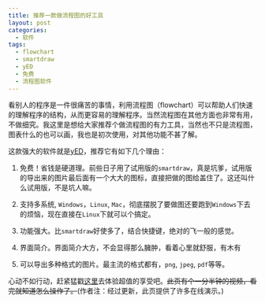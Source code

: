 ```yaml
---
title: 推荐一款做流程图的好工具
layout: post
categories:
  - 软件
tags:
  - flowchart
  - smartdraw
  - yED
  - 免费
  - 流程图软件
---
```

看别人的程序是一件很痛苦的事情，利用流程图（flowchart）可以帮助人们快速的理解程序的结构，从而更容易的理解程序。当然流程图在其他方面也非常有用，不做细究。我这里是想给大家推荐个做流程图的有力工具，当然也不只是流程图，图表什么的也可以画，我也是初次使用，对其他功能不甚了解。

这款强大的软件就是[yED][1]，推荐它有如下几个理由：

1. 免费！省钱是硬道理。前些日子用了试用版的`smartdraw`，真是坑爹，试用版的导出来的图片最后面有一个大大的图标，直接把做的图给盖住了。这还叫什么试用版，不是坑人嘛。

2. 支持多系统, `Windows`，`Linux`, `Mac`，彻底摆脱了要做图还要跑到`Windows`下去的烦恼，现在直接在`Linux`下就可以个搞定。

3. 功能强大。比`smartdraw`好使多了，结合快捷键，绝对的飞一般的感觉。

4. 界面简介。界面简介大方，不会显得那么臃肿，看着心里就舒服，有木有

5. 可以导出多种格式的图片。最主流的格式都有，`png`, `jpeg`, `pdf`等等。

心动不如行动，赶紧猛戳[这里][2]去体验超值的享受吧。<del>此页有个一分半钟的视频，看完就知道怎么操作了。</del>(作者注：经过更新，此页提供了许多在线演示。)

[1]: http://www.yworks.com/en/products_yed_about.html
[2]: http://www.yworks.com/en/products_yfiles_practicalinfo_demos.html
